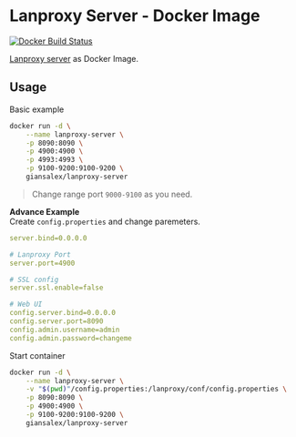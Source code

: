 # Lanproxy Server - Docker Image
[![Docker Build Status](https://img.shields.io/docker/cloud/build/giansalex/lanproxy-server.svg?style=flat-square)](https://hub.docker.com/r/giansalex/lanproxy-server/)

[Lanproxy server](https://github.com/ffay/lanproxy) as Docker Image.

## Usage
Basic example

```sh
docker run -d \
    --name lanproxy-server \
    -p 8090:8090 \
    -p 4900:4900 \
    -p 4993:4993 \
    -p 9100-9200:9100-9200 \
    giansalex/lanproxy-server
```

> Change range port `9000-9100` as you need. 

**Advance Example**    
Create `config.properties` and change paremeters.

```yml
server.bind=0.0.0.0

# Lanproxy Port
server.port=4900

# SSL config
server.ssl.enable=false

# Web UI
config.server.bind=0.0.0.0
config.server.port=8090
config.admin.username=admin
config.admin.password=changeme
```

Start container
```sh
docker run -d \
    --name lanproxy-server \
    -v "$(pwd)"/config.properties:/lanproxy/conf/config.properties \
    -p 8090:8090 \
    -p 4900:4900 \
    -p 9100-9200:9100-9200 \
    giansalex/lanproxy-server
```
